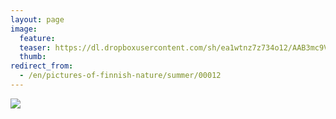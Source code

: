 ```yaml
---
layout: page
image:
  feature:
  teaser: https://dl.dropboxusercontent.com/sh/ea1wtnz7z734o12/AAB3mc9VuhRGA-Eziy8oE9JWa/luontokuvat/kes%C3%A4/2/IMG_20150829_143927-245px.jpg
  thumb:
redirect_from:
  - /en/pictures-of-finnish-nature/summer/00012
---
```


[![](https://dl.dropboxusercontent.com/sh/ea1wtnz7z734o12/AACcatZK3F8H6z94GytsikTMa/luontokuvat/kes%C3%A4/2/IMG_20150829_143927-800px.jpg)](https://dl.dropboxusercontent.com/sh/ea1wtnz7z734o12/AACknluocb5RYTyO1z6Qa4-6a/luontokuvat/kes%C3%A4/2/IMG_20150829_143927.jpg)
